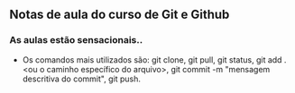 ## Notas de aula do curso de Git e Github

### As aulas estão sensacionais..

* Os comandos mais utilizados são: git clone, git pull, git status, git add . <ou o caminho específico do arquivo>, git commit -m "mensagem descritiva do commit", git push.  